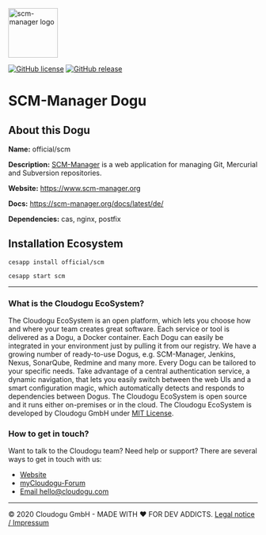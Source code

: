 <img src="https://cloudogu.com/images/dogus/scm-manager.png" alt="scm-manager logo" height="100px">


[![GitHub license](https://img.shields.io/github/license/cloudogu/scm.svg)](https://github.com/cloudogu/scm/blob/develop/LICENSE)
[![GitHub release](https://img.shields.io/github/release/cloudogu/scm.svg)](https://github.com/cloudogu/scm/releases)

# SCM-Manager Dogu

## About this Dogu

**Name:** official/scm

**Description:** [SCM-Manager](https://www.scm-manager.org/) is a web application for managing Git, Mercurial and Subversion repositories.

**Website:** https://www.scm-manager.org

**Docs:** https://scm-manager.org/docs/latest/de/

**Dependencies:** cas, nginx, postfix

## Installation Ecosystem
```
cesapp install official/scm

cesapp start scm
```

---
### What is the Cloudogu EcoSystem?
The Cloudogu EcoSystem is an open platform, which lets you choose how and where your team creates great software. Each service or tool is delivered as a Dogu, a Docker container. Each Dogu can easily be integrated in your environment just by pulling it from our registry. We have a growing number of ready-to-use Dogus, e.g. SCM-Manager, Jenkins, Nexus, SonarQube, Redmine and many more. Every Dogu can be tailored to your specific needs. Take advantage of a central authentication service, a dynamic navigation, that lets you easily switch between the web UIs and a smart configuration magic, which automatically detects and responds to dependencies between Dogus. The Cloudogu EcoSystem is open source and it runs either on-premises or in the cloud. The Cloudogu EcoSystem is developed by Cloudogu GmbH under [MIT License](https://cloudogu.com/license.html).

### How to get in touch?
Want to talk to the Cloudogu team? Need help or support? There are several ways to get in touch with us:

* [Website](https://cloudogu.com)
* [myCloudogu-Forum](https://forum.cloudogu.com/topic/34?ctx=1)
* [Email hello@cloudogu.com](mailto:hello@cloudogu.com)

---
&copy; 2020 Cloudogu GmbH - MADE WITH :heart:&nbsp;FOR DEV ADDICTS. [Legal notice / Impressum](https://cloudogu.com/imprint.html)
